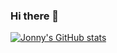 ### Hi there 👋
[![Jonny's GitHub stats](https://github-readme-stats.vercel.app/api?username=jdtoombs)](https://github.com/anuraghazra/github-readme-stats)

<!--
**jdtoombs/jdtoombs** is a ✨ _special_ ✨ repository because its `README.md` (this file) appears on your GitHub profile.

Here are some ideas to get you started:

- 🔭 I’m currently working on ...
- 🌱 I’m currently learning ...
- 👯 I’m looking to collaborate on ...
- 🤔 I’m looking for help with ...
- 💬 Ask me about ...
- 📫 How to reach me: ...
- 😄 Pronouns: ...
- ⚡ Fun fact: ...
-->
